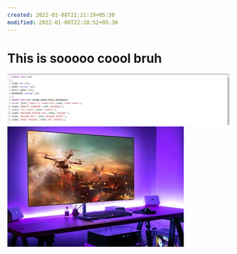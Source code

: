 ```yaml
---
created: 2022-01-08T22:21:19+05:30
modified: 2022-01-08T22:28:52+05:30
---
```


# This is sooooo coool bruh

![Image](./16b22c85480f70c00894dc63aad6326c.png)![Image](../assets/img/dd18f094e0078d62753216294ef51dbf.jpg)
